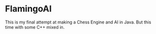 # FlamingoAI
 This is my final attempt at making a Chess Engine and AI in Java. But this time with some C++ mixed in.
